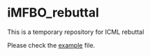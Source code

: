 # iMFBO_rebuttal
This is a temporary repository for ICML rebuttal

Please check the [example](https://github.com/TempAnonymous2023/iMFBO_rebuttal/blob/main/example.md) file.
